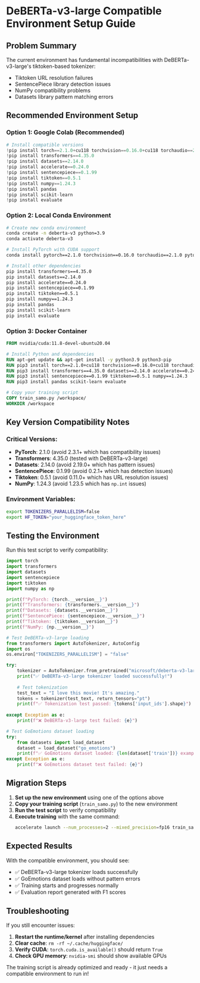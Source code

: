 # DeBERTa-v3-large Compatible Environment Setup Guide

## Problem Summary
The current environment has fundamental incompatibilities with DeBERTa-v3-large's tiktoken-based tokenizer:
- Tiktoken URL resolution failures
- SentencePiece library detection issues
- NumPy compatibility problems
- Datasets library pattern matching errors

## Recommended Environment Setup

### Option 1: Google Colab (Recommended)
```python
# Install compatible versions
!pip install torch==2.1.0+cu118 torchvision==0.16.0+cu118 torchaudio==2.1.0+cu118 --index-url https://download.pytorch.org/whl/cu118
!pip install transformers==4.35.0
!pip install datasets==2.14.0
!pip install accelerate==0.24.0
!pip install sentencepiece==0.1.99
!pip install tiktoken==0.5.1
!pip install numpy==1.24.3
!pip install pandas
!pip install scikit-learn
!pip install evaluate
```

### Option 2: Local Conda Environment
```bash
# Create new conda environment
conda create -n deberta-v3 python=3.9
conda activate deberta-v3

# Install PyTorch with CUDA support
conda install pytorch==2.1.0 torchvision==0.16.0 torchaudio==2.1.0 pytorch-cuda=11.8 -c pytorch -c nvidia

# Install other dependencies
pip install transformers==4.35.0
pip install datasets==2.14.0
pip install accelerate==0.24.0
pip install sentencepiece==0.1.99
pip install tiktoken==0.5.1
pip install numpy==1.24.3
pip install pandas
pip install scikit-learn
pip install evaluate
```

### Option 3: Docker Container
```dockerfile
FROM nvidia/cuda:11.8-devel-ubuntu20.04

# Install Python and dependencies
RUN apt-get update && apt-get install -y python3.9 python3-pip
RUN pip3 install torch==2.1.0+cu118 torchvision==0.16.0+cu118 torchaudio==2.1.0+cu118 --index-url https://download.pytorch.org/whl/cu118
RUN pip3 install transformers==4.35.0 datasets==2.14.0 accelerate==0.24.0
RUN pip3 install sentencepiece==0.1.99 tiktoken==0.5.1 numpy==1.24.3
RUN pip3 install pandas scikit-learn evaluate

# Copy your training script
COPY train_samo.py /workspace/
WORKDIR /workspace
```

## Key Version Compatibility Notes

### Critical Versions:
- **PyTorch**: 2.1.0 (avoid 2.3.1+ which has compatibility issues)
- **Transformers**: 4.35.0 (tested with DeBERTa-v3-large)
- **Datasets**: 2.14.0 (avoid 2.19.0+ which has pattern issues)
- **SentencePiece**: 0.1.99 (avoid 0.2.1+ which has detection issues)
- **Tiktoken**: 0.5.1 (avoid 0.11.0+ which has URL resolution issues)
- **NumPy**: 1.24.3 (avoid 1.23.5 which has `np.int` issues)

### Environment Variables:
```bash
export TOKENIZERS_PARALLELISM=false
export HF_TOKEN="your_huggingface_token_here"
```

## Testing the Environment

Run this test script to verify compatibility:

```python
import torch
import transformers
import datasets
import sentencepiece
import tiktoken
import numpy as np

print(f"PyTorch: {torch.__version__}")
print(f"Transformers: {transformers.__version__}")
print(f"Datasets: {datasets.__version__}")
print(f"SentencePiece: {sentencepiece.__version__}")
print(f"Tiktoken: {tiktoken.__version__}")
print(f"NumPy: {np.__version__}")

# Test DeBERTa-v3-large loading
from transformers import AutoTokenizer, AutoConfig
import os
os.environ["TOKENIZERS_PARALLELISM"] = "false"

try:
    tokenizer = AutoTokenizer.from_pretrained("microsoft/deberta-v3-large")
    print("✅ DeBERTa-v3-large tokenizer loaded successfully!")
    
    # Test tokenization
    test_text = "I love this movie! It's amazing."
    tokens = tokenizer(test_text, return_tensors="pt")
    print(f"✅ Tokenization test passed: {tokens['input_ids'].shape}")
    
except Exception as e:
    print(f"❌ DeBERTa-v3-large test failed: {e}")

# Test GoEmotions dataset loading
try:
    from datasets import load_dataset
    dataset = load_dataset("go_emotions")
    print(f"✅ GoEmotions dataset loaded: {len(dataset['train'])} examples")
except Exception as e:
    print(f"❌ GoEmotions dataset test failed: {e}")
```

## Migration Steps

1. **Set up the new environment** using one of the options above
2. **Copy your training script** (`train_samo.py`) to the new environment
3. **Run the test script** to verify compatibility
4. **Execute training** with the same command:
   ```bash
   accelerate launch --num_processes=2 --mixed_precision=fp16 train_samo.py --output_dir "./samo_out" --model_name "microsoft/deberta-v3-large" --per_device_train_batch_size 8 --per_device_eval_batch_size 16 --gradient_accumulation_steps 4 --num_train_epochs 3 --learning_rate 1e-5 --lr_scheduler_type cosine --warmup_ratio 0.1 --weight_decay 0.01 --fp16 true --tf32 true --gradient_checkpointing true
   ```

## Expected Results

With the compatible environment, you should see:
- ✅ DeBERTa-v3-large tokenizer loads successfully
- ✅ GoEmotions dataset loads without pattern errors
- ✅ Training starts and progresses normally
- ✅ Evaluation report generated with F1 scores

## Troubleshooting

If you still encounter issues:
1. **Restart the runtime/kernel** after installing dependencies
2. **Clear cache**: `rm -rf ~/.cache/huggingface/`
3. **Verify CUDA**: `torch.cuda.is_available()` should return `True`
4. **Check GPU memory**: `nvidia-smi` should show available GPUs

The training script is already optimized and ready - it just needs a compatible environment to run in!
